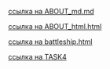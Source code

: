 [ссылка на ABOUT_md.md](https://idk0182.github.io/ABOUT_md.md)

[ссылка на ABOUT_html.html](https://idk0182.github.io/ABOUT_html.html)

[ссылка на battleship.html](https://idk0182.github.io/battleship.html)

[ссылка на TASK4](https://idk0182.github.io/TASK4.md)
